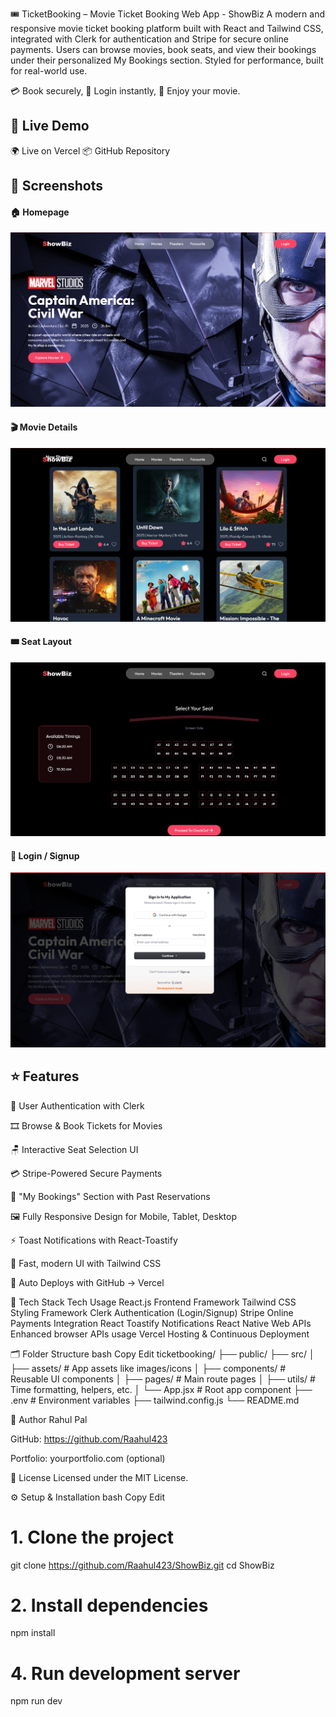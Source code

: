 🎟️ TicketBooking – Movie Ticket Booking Web App - ShowBiz
A modern and responsive movie ticket booking platform built with React and Tailwind CSS, integrated with Clerk for authentication and Stripe for secure online payments. Users can browse movies, book seats, and view their bookings under their personalized My Bookings section. Styled for performance, built for real-world use.

💳 Book securely, 🔐 Login instantly, 🎫 Enjoy your movie.





🚀 Live Demo
-------------------------------------------------------------------------------------------------------------------------------------------------------------------------------------------------
🌍 Live on Vercel
📦 GitHub Repository






📸 Screenshots
---------------------------------------------------------------------------------------------------------------------------------------------------------------------------------------------------
#### 🏠 Homepage
![Homepage](src/assets/Home.png)

#### 🎬 Movie Details
![Movie Details](src/assets/Movies.png)

#### 🎟️ Seat Layout
![Seat Layout](src/assets/Seat-Layout.png)

#### 🔐 Login / Signup
![Login](src/assets/Clerk_Authentication.png)







⭐ Features
------------------------------------------------------------------------------------------------------------------------------------------------------------------------------------------------

🔐 User Authentication with Clerk

🎞️ Browse & Book Tickets for Movies

🪑 Interactive Seat Selection UI

💳 Stripe-Powered Secure Payments

📂 "My Bookings" Section with Past Reservations

🖼️ Fully Responsive Design for Mobile, Tablet, Desktop

⚡ Toast Notifications with React-Toastify

🎨 Fast, modern UI with Tailwind CSS

🚀 Auto Deploys with GitHub → Vercel





🧰 Tech Stack
Tech	Usage
React.js	Frontend Framework
Tailwind CSS	Styling Framework
Clerk	Authentication (Login/Signup)
Stripe	Online Payments Integration
React Toastify	Notifications
React Native Web APIs	Enhanced browser APIs usage
Vercel	Hosting & Continuous Deployment






🗂️ Folder Structure
bash
Copy
Edit
ticketbooking/
├── public/
├── src/
│   ├── assets/           # App assets like images/icons
│   ├── components/       # Reusable UI components
│   ├── pages/            # Main route pages
│   ├── utils/            # Time formatting, helpers, etc.
│   └── App.jsx           # Root app component
├── .env                 # Environment variables
├── tailwind.config.js
└── README.md



👤 Author
Rahul Pal

GitHub: https://github.com/Raahul423

Portfolio: yourportfolio.com (optional)






📄 License
Licensed under the MIT License.





⚙️ Setup & Installation
bash
Copy
Edit
# 1. Clone the project
git clone https://github.com/Raahul423/ShowBiz.git
cd ShowBiz

# 2. Install dependencies
npm install



# 4. Run development server
npm run dev
